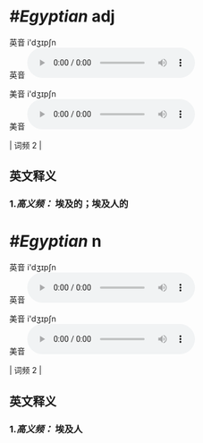 # ***\#Egyptian*** adj
英音 i'dʒɪpʃn  
英音
<audio src="./media/Egyptian-B.aac" controls="controls"></audio>

美音 i'dʒɪpʃn  
美音
<audio src="./media/Egyptian.aac" controls="controls"></audio>



| 词频 2 |  

英文释义
---
### 1.*高义频：* **埃及的；埃及人的**  


# ***\#Egyptian*** n
英音 i'dʒɪpʃn  
英音
<audio src="./media/Egyptian-B.aac" controls="controls"></audio>

美音 i'dʒɪpʃn  
美音
<audio src="./media/Egyptian.aac" controls="controls"></audio>



| 词频 2 |  

英文释义
---
### 1.*高义频：* **埃及人**  


